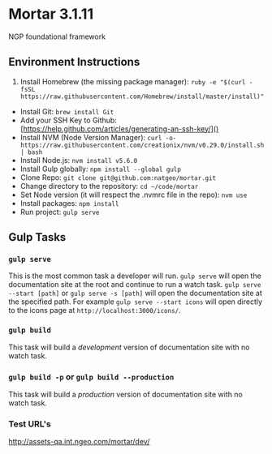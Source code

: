 # Mortar 3.1.11

NGP foundational framework

## Environment Instructions

1. Install Homebrew (the missing package manager): `ruby -e "$(curl -fsSL https://raw.githubusercontent.com/Homebrew/install/master/install)"`
- Install Git: `brew install Git`
- Add your SSH Key to Github: [https://help.github.com/articles/generating-an-ssh-key/]()
- Install NVM (Node Version Manager): `curl -o- https://raw.githubusercontent.com/creationix/nvm/v0.29.0/install.sh | bash`
- Install Node.js: `nvm install v5.6.0`
- Install Gulp globally: `npm install --global gulp`
- Clone Repo: `git clone git@github.com:natgeo/mortar.git`
- Change directory to the repository: `cd ~/code/mortar`
- Set Node version (it will respect the .nvmrc file in the repo): `nvm use`
- Install packages: `npm install`
- Run project: `gulp serve`

## Gulp Tasks

### `gulp serve`

This is the most common task a developer will run. `gulp serve` will open the documentation site at the root and continue to run a watch task. `gulp serve --start [path]` or `gulp serve -s [path]` will open the documentation site at the specified path. For example `gulp serve --start icons` will open directly to the icons page at `http://localhost:3000/icons/`.

### `gulp build`

This task will build a *development* version of documentation site with no watch task.

### `gulp build -p` or `gulp build --production`

This task will build a *production* version of documentation site with no watch task.

### Test URL's

http://assets-qa.int.ngeo.com/mortar/dev/
